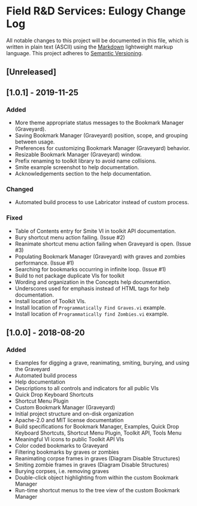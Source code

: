 # Field R&D Services: Eulogy Change Log

All notable changes to this project will be documented in this file, which is written in plain text (ASCII) using the [Markdown](http://daringfireball.net/projects/markdown/syntax) lightweight markup language. This project adheres to [Semantic Versioning](http://semver.org). 

## [Unreleased]

## [1.0.1] - 2019-11-25

### Added

- More theme appropriate status messages to the Bookmark Manager (Graveyard).
- Saving Bookmark Manager (Graveyard) position, scope, and grouping between usage.
- Preferences for customizing Bookmark Manager (Graveyard) behavior.
- Resizable Bookmark Manager (Graveyard) window.
- Prefix renaming to toolkit library to avoid name collisions.
- Smite example screenshot to help documentation.
- Acknowledgements section to the help documentation.

### Changed

- Automated build process to use Labricator instead of custom process.

### Fixed

- Table of Contents entry for Smite VI in toolkit API documentation.
- Bury shortcut menu action failing. (Issue #2)
- Reanimate shortcut menu action failing when Graveyard is open. (Issue #3)
- Populating Bookmark Manager (Graveyard) with graves and zombies performance. (Issue #1)
- Searching for bookmarks occurring in infinite loop. (Issue #1)
- Build to not package duplicate VIs for toolkit
- Wording and organization in the Concepts help documentation.
- Underscores used for emphasis instead of HTML tags for help documentation.
- Install location of Toolkit VIs.
- Install location of `Programmatically Find Graves.vi` example.
- Install location of `Programmatically find Zombies.vi` example.

## [1.0.0] - 2018-08-20

### Added

- Examples for digging a grave, reanimating, smiting, burying, and using the Graveyard
- Automated build process
- Help documentation
- Descriptions to all controls and indicators for all public VIs
- Quick Drop Keyboard Shortcuts
- Shortcut Menu Plugin
- Custom Bookmark Manager (Graveyard)
- Initial project structure and on-disk organization
- Apache-2.0 and MIT license documentation
- Build specifications for Bookmark Manager, Examples, Quick Drop Keyboard Shortcuts, Shortcut Menu Plugin, Toolkit API, Tools Menu
- Meaningful VI icons to public Toolkit API VIs
- Color coded bookmarks to Graveyard
- Filtering bookmarks by graves or zombies
- Reanimating corpse frames in graves (Diagram Disable Structures)
- Smiting zombie frames in graves (Diagram Disable Structures)
- Burying corpses, i.e. removing graves
- Double-click object highlighting from within the custom Bookmark Manager
- Run-time shortcut menus to the tree view of the custom Bookmark Manager

